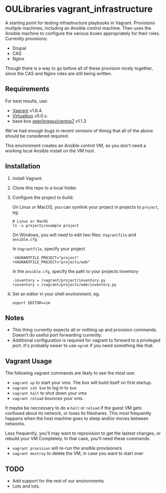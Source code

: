OULibraries vagrant_infrastructure
=========

A starting point for testing infrastructure playbooks in Vagrant.  Provisions multiple machines, including an Ansible control machine.  Then uses the Ansible machine to configure the various boxes appropriately for their roles.  Currently provisions:
* Drupal
* CAS
* Nginx

Though there is a way to go before all of these provision nicely together, since the CAS and Nginx roles are still being written.

Requirements
------------

For best results, use:
* [Vagrant](https://www.vagrantup.com/downloads.html) v1.8.4. 
* [Virtualbox](https://www.virtualbox.org/) v5.0.x.
* base box [geerlingguy/centos7](https://atlas.hashicorp.com/geerlingguy/boxes/centos7/versions/1.1.3) v1.1.3

We've had enough bugs in recent versions of thinsg that all of the above should be considered required. 

This environment creates an Ansible control VM, so you don't need a working local Ansible install on the VM host. 

Installation
------------

1. Install Vagrant.
1. Clone this repo to a local folder.
1. Configure the project to build:

      On Linux or MacOS, you can symlink your project in projects to `project`, eg.
      ```
      # Linux or MacOS
      ln -s projects/example project
      ```
     
      On Windows, you will need to edit two files: `Vagrantfile` and `ansible.cfg`
      
      In `Vagrantfile`, specify your project
      ```
      -VAGRANTFILE_PROJECT="project"
      +VAGRANTFILE_PROJECT="projects/web"
      ```
     
      In the `ansible.cfg`, specify the path to your projects inventory
      ```
      -inventory = /vagrant/project/inventory.py
      +inventory = /vagrant/projects/web/inventory.py
      ```
1. Set an editor in your shell environment, eg.

      ```
      export EDITOR=vim
      ```
      
Notes
------------

* This thing currently expects all or nothing up and provision commands. Doesn't do useful port forwarding currently.
* Additional configuration is required for vagrant to forward to a privileged port. It's probably easier to use `ngrok` if you need something like that. 
    
Vagrant Usage 
------------

The following vagrant commands are likely to see the most use:

* `vagrant up` to start your vms. The box will build itself on first startup.
* `vagrant ssh $vm` to log in to `$vm`
* `vagrant halt` to shut down your vms
* `vagrant reload` bounces your vms. 

It maybe be neccessary to do a `halt` or `reload` if the guest VM gets
confused about its network, or loses its fileshares. This most
frequently happens when the host machine goes to sleep and/or moves
between networks.

Less frequently, you'll may want to reprovision to get the lastest
changes, or rebuild your VM Completely. In that case, you'll need
these commands:

* `vagrant provision` will re-run the ansible provisioners
* `vagrant destroy` to delete the VM, in case you want to start over

TODO
------------

* Add support for the rest of our environments
* Lots and lots. 